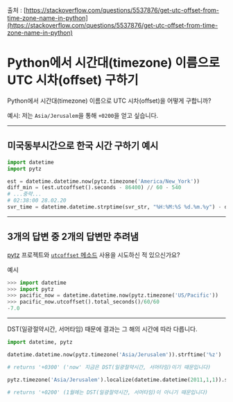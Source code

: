 출처 : [https://stackoverflow.com/questions/5537876/get-utc-offset-from-time-zone-name-in-python](https://stackoverflow.com/questions/5537876/get-utc-offset-from-time-zone-name-in-python)

# Python에서 시간대(timezone) 이름으로 UTC 시차(offset) 구하기

Python에서 시간대(timezone) 이름으로 UTC 시차(offset)을 어떻게 구합니까?

예시: 저는 `Asia/Jerusalem`을 통해 `+0200`을 얻고 싶습니다.  

---

## 미국동부시간으로 한국 시간 구하기 예시

```python
import datetime
import pytz

est = datetime.datetime.now(pytz.timezone('America/New_York'))
diff_min = (est.utcoffset().seconds - 86400) // 60 - 540
# ...중략...
# 02:38:00 28.02.20
svr_time = datetime.datetime.strptime(svr_str, "%H:%M:%S %d.%m.%y") - datetime.timedelta(minutes=diff_min)
```

---

## 3개의 답변 중 2개의 답변만 추려냄

[pytz](http://pytz.sourceforge.net/) 프로젝트와 [`utcoffset` 메소드](http://pytz.sourceforge.net/#tzinfo-api) 사용을 시도하신 적 있으신가요?

예시

```python
>>> import datetime
>>> import pytz
>>> pacific_now = datetime.datetime.now(pytz.timezone('US/Pacific'))
>>> pacific_now.utcoffset().total_seconds()/60/60
-7.0
```

---

DST(일광절약시간, 서머타임) 때문에 결과는 그 해의 시간에 따라 다릅니다.

```python
import datetime, pytz

datetime.datetime.now(pytz.timezone('Asia/Jerusalem')).strftime('%z')

# returns '+0300' ('now' 지금은 DST(일광절약시간, 서머타임)이기 때문입니다)

pytz.timezone('Asia/Jerusalem').localize(datetime.datetime(2011,1,1)).strftime('%z')

# returns '+0200' (1월에는 DST(일광절약시간, 서머타임)이 아니기 때문입니다)
```
